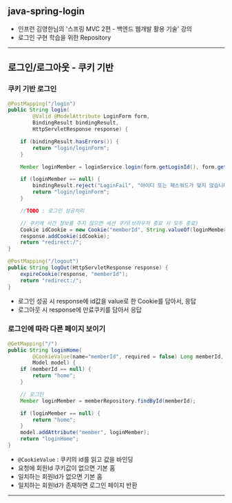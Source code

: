 
## java-spring-login

- 인프런 김영한님의 '스프링 MVC 2편 - 백엔드 웹개발 활용 기술' 강의
- 로그인 구현 학습을 위한 Repository

---

## 로그인/로그아웃 - 쿠키 기반

### 쿠키 기반 로그인
```java
@PostMapping("/login")
public String login(
        @Valid @ModelAttribute LoginForm form,
        BindingResult bindingResult,
        HttpServletResponse response) {

    if (bindingResult.hasErrors()) {
        return "login/loginForm";
    }

    Member loginMember = loginService.login(form.getLoginId(), form.getPassword());

    if (loginMember == null) {
        bindingResult.reject("LoginFail", "아이디 또는 패스워드가 맞지 않습니다.");
        return "login/loginForm";
    }

    //TODO : 로그인 성공처리

    // 쿠키에 시간 정보를 주지 않으면 세션 쿠키(브라우저 종료 시 모두 종료)
    Cookie idCookie = new Cookie("memberId", String.valueOf(loginMember.getId()));
    response.addCookie(idCookie);
    return "redirect:/";
}
```
```java
@PostMapping("/logout")
public String logOut(HttpServletResponse response) {
    expireCookie(response, "memberId");
    return "redirect:/";
}
```
- 로그인 성공 시 response에 id값을 value로 한 Cookie를 담아서, 응답
- 로그아웃 시 response에 만료쿠키를 담아서 응답


### 로그인에 따라 다른 페이지 보이기
```java
@GetMapping("/")
public String loginHome(
        @CookieValue(name="memberId", required = false) Long memberId,
        Model model) {
    if (memberId == null) {
        return "home";
    }

    // 로그인
    Member loginMember = memberRepository.findById(memberId);

    if (loginMember == null) {
        return "home";
    }
    model.addAttribute("member", loginMember);
    return "loginHome";
}
```
- `@CookieValue` : 쿠키의 id를 읽고 값을 바인딩
- 요청에 회원Id 쿠키값이 없으면 기본 홈 
- 일치하는 회원Id가 없으면 기본 홈
- 일치하는 회원Id가 존재하면 로그인 페이지 반환
---
